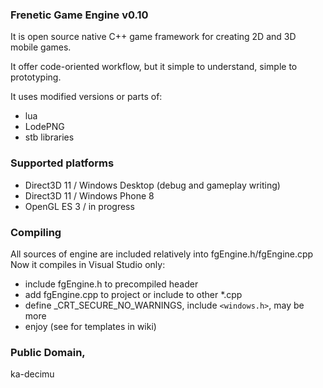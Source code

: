 ### Frenetic Game Engine v0.10

It is open source native C++ game framework for creating 2D and 3D mobile games.
 
It offer code-oriented workflow, but it simple to understand, simple to prototyping.

It uses modified versions or parts of:

- lua
- LodePNG
- stb libraries

### Supported platforms
- Direct3D 11 / Windows Desktop (debug and gameplay writing)
- Direct3D 11 / Windows Phone 8
- OpenGL ES 3 / in progress

### Compiling

All sources of engine are included relatively into fgEngine.h/fgEngine.cpp
Now it compiles in Visual Studio only:

- include fgEngine.h to precompiled header
- add fgEngine.cpp to project or include to other *.cpp
- define _CRT_SECURE_NO_WARNINGS, include `<windows.h>`, may be more
- enjoy (see for templates in wiki)

### Public Domain, 
ka-decimu